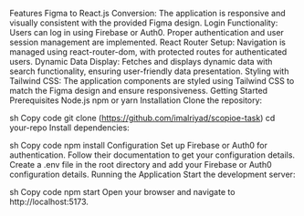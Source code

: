 Features
Figma to React.js Conversion: The application is responsive and visually consistent with the provided Figma design.
Login Functionality: Users can log in using Firebase or Auth0. Proper authentication and user session management are implemented.
React Router Setup: Navigation is managed using react-router-dom, with protected routes for authenticated users.
Dynamic Data Display: Fetches and displays dynamic data with search functionality, ensuring user-friendly data presentation.
Styling with Tailwind CSS: The application components are styled using Tailwind CSS to match the Figma design and ensure responsiveness.
Getting Started
Prerequisites
Node.js
npm or yarn
Installation
Clone the repository:

sh
Copy code
git clone (https://github.com/imalriyad/scopioe-task)
cd your-repo
Install dependencies:

sh
Copy code
npm install
Configuration
Set up Firebase or Auth0 for authentication. Follow their documentation to get your configuration details.
Create a .env file in the root directory and add your Firebase or Auth0 configuration details.
Running the Application
Start the development server:

sh
Copy code
npm start
Open your browser and navigate to http://localhost:5173.
